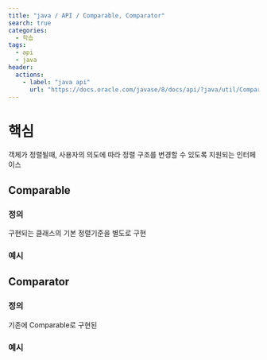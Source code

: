 ```yaml
---
title: "java / API / Comparable, Comparator"
search: true
categories: 
  - 학습
tags: 
  - api
  - java
header:  
  actions:
    - label: "java api"
      url: "https://docs.oracle.com/javase/8/docs/api/?java/util/Comparator.html"
---
```


# 핵심
객체가 정렬될때, 사용자의 의도에 따라 정렬 구조를 변경할 수 있도록 지원되는 인터페이스
## Comparable
### 정의
구현되는 클래스의 기본 정렬기준을 별도로 구현
### 예시
## Comparator
### 정의
기존에 Comparable로 구현된 
### 예시
<!--stackedit_data:
eyJoaXN0b3J5IjpbMTU2NTY2NTM3MF19
-->
